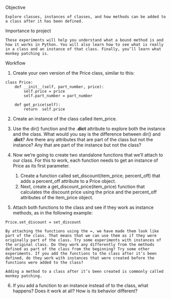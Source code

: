 Objective

    Explore classes, instances of classes, and how methods can be added to a class after it has been defined.

Importance to project

    These experiments will help you understand what a bound method is and how it works in Python. You will also learn how to see what is really in a class and an instance of that class. Finally, you’ll learn what monkey patching is.

Workflow

  1. Create your own version of the Price class, similar to this:

    class Price:
        def __init__(self, part_number, price):
            self.price = price
            self.part_number = part_number

        def get_price(self):
            return  self.price

  2. Create an instance of the class called item_price.

  3. Use the dir() function and the .__dict__ attribute to explore both the instance and the class. What would you say is the difference between dir() and .__dict__? Are there any attributes that are part of the class but not the instance? Any that are part of the instance but not the class?

  4. Now we’re going to create two standalone functions that we’ll attach to our class. For this to work, each function needs to get an instance of Price as its first parameter.
      1) Create a function called set_discount(item_price, percent_off) that adds a percent_off attribute to a Price object.
      2) Next, create a get_discount_price(item_price) function that calculates the discount price using the price and the percent_off attributes of the item_price object.

  5. Attach both functions to the class and see if they work as instance methods, as in the following example:

    Price.set_discount = set_discount

    By attaching the functions using the =, we have made them look like part of the class. That means that we can use them as if they were originally part of the class. Try some experiments with instances of the original class. Do they work any differently from the methods defined as part of the class from the beginning? Try some other experiments. If you add the functions to the class after it’s been defined, do they work with instances that were created before the functions were added to the class?

    Adding a method to a class after it’s been created is commonly called monkey patching.

  6. If you add a function to an instance instead of to the class, what happens? Does it work at all? How is its behavior different?


